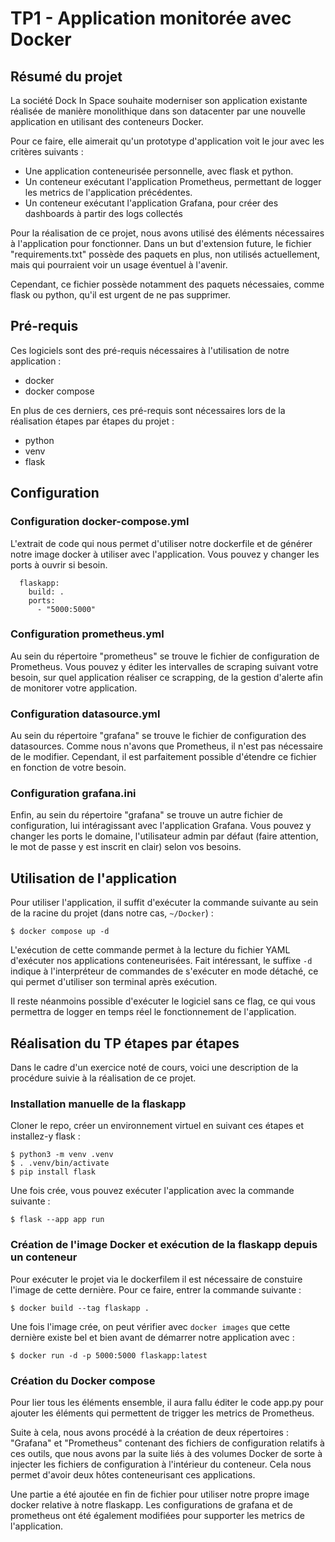 # TP1 - Application monitorée avec Docker

## Résumé du projet
La société Dock In Space souhaite moderniser son application existante réalisée de manière monolithique dans son datacenter par une nouvelle application en utilisant des conteneurs Docker.

Pour ce faire, elle aimerait qu'un prototype d'application voit le jour avec les critères suivants :
- Une application conteneurisée personnelle, avec flask et python.
- Un conteneur exécutant l'application Prometheus, permettant de logger les metrics de l'application précédentes.
- Un conteneur exécutant l'application Grafana, pour créer des dashboards à partir des logs collectés

Pour la réalisation de ce projet, nous avons utilisé des éléments nécessaires à l'application pour fonctionner. Dans un but d'extension future, le fichier "requirements.txt" possède des paquets en plus, non utilisés actuellement, mais qui pourraient voir un usage éventuel à l'avenir.

Cependant, ce fichier possède notamment des paquets nécessaies, comme flask ou python, qu'il est urgent de ne pas supprimer.


## Pré-requis
Ces logiciels sont des pré-requis nécessaires à l'utilisation de notre application :
* docker
* docker compose

En plus de ces derniers, ces pré-requis sont nécessaires lors de la réalisation étapes par étapes du projet :
* python
* venv
* flask


## Configuration

### Configuration docker-compose.yml
L'extrait de code qui nous permet d'utiliser notre dockerfile et de générer notre image docker à utiliser avec l'application. Vous pouvez y changer les ports à ouvrir si besoin.

```
  flaskapp:
    build: .
    ports:
      - "5000:5000"
```

### Configuration prometheus.yml 
Au sein du répertoire "prometheus" se trouve le fichier de configuration de Prometheus. Vous pouvez y éditer les intervalles de scraping suivant votre besoin, sur quel application réaliser ce scrapping, de la gestion d'alerte afin de monitorer votre application.

### Configuration datasource.yml
Au sein du répertoire "grafana" se trouve le fichier de configuration des datasources. Comme nous n'avons que Prometheus, il n'est pas nécessaire de le modifier. Cependant, il est parfaitement possible d'étendre ce fichier en fonction de votre besoin.

### Configuration grafana.ini
Enfin, au sein du répertoire "grafana" se trouve un autre fichier de configuration, lui intéragissant avec l'application Grafana. Vous pouvez y changer les ports le domaine, l'utilisateur admin par défaut (faire attention, le mot de passe y est inscrit en clair) selon vos besoins.


## Utilisation de l'application
Pour utiliser l'application, il suffit d'exécuter la commande suivante au sein de la racine du projet (dans notre cas, `~/Docker`) :
```
$ docker compose up -d
```

L'exécution de cette commande permet à la lecture du fichier YAML d'exécuter nos applications conteneurisées. Fait intéressant, le suffixe `-d` indique à l'interpréteur de commandes de s'exécuter en mode détaché, ce qui permet d'utiliser son terminal après exécution.

Il reste néanmoins possible d'exécuter le logiciel sans ce flag, ce qui vous permettra de logger en temps réel le fonctionnement de l'application.


## Réalisation du TP étapes par étapes
Dans le cadre d'un exercice noté de cours, voici une description de la procédure suivie à la réalisation de ce projet.

### Installation manuelle de la flaskapp
Cloner le repo, créer un environnement virtuel en suivant ces étapes et installez-y flask :
```
$ python3 -m venv .venv
$ . .venv/bin/activate
$ pip install flask
```

Une fois crée, vous pouvez exécuter l'application avec la commande suivante :
```
$ flask --app app run
```

### Création de l'image Docker et exécution de la flaskapp depuis un conteneur
Pour exécuter le projet via le dockerfilem il est nécessaire de constuire l'image de cette dernière. Pour ce faire, entrer la commande suivante :
```
$ docker build --tag flaskapp .
```

Une fois l'image crée, on peut vérifier avec `docker images` que cette dernière existe bel et bien avant de démarrer notre application avec :
```
$ docker run -d -p 5000:5000 flaskapp:latest
```

### Création du Docker compose
Pour lier tous les éléments ensemble, il aura fallu éditer le code app.py pour ajouter les éléments qui permettent de trigger les metrics de Prometheus. 

Suite à cela, nous avons procédé à la création de deux répertoires : "Grafana" et "Prometheus" contenant des fichiers de configuration relatifs à ces outils, que nous avons par la suite liés à des volumes Docker de sorte à injecter les fichiers de configuration à l'intérieur du conteneur. Cela nous permet d'avoir deux hôtes conteneurisant ces applications.

Une partie a été ajoutée en fin de fichier pour utiliser notre propre image docker relative à notre flaskapp. Les configurations de grafana et de prometheus ont été également modifiées pour supporter les metrics de l'application.
